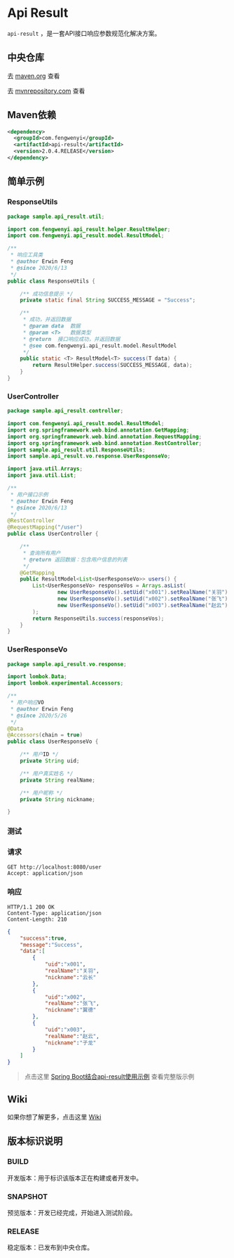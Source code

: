 # Api Result

`api-result` ，是一套API接口响应参数规范化解决方案。

## 中央仓库

去 [maven.org](https://search.maven.org/search?q=g:com.fengwenyi%20AND%20a:api-result&core=gav) 查看

去 [mvnrepository.com](https://mvnrepository.com/artifact/com.fengwenyi/api-result) 查看


## Maven依赖

```xml
<dependency>
  <groupId>com.fengwenyi</groupId>
  <artifactId>api-result</artifactId>
  <version>2.0.4.RELEASE</version>
</dependency>
```

## 简单示例

### ResponseUtils

```java
package sample.api_result.util;

import com.fengwenyi.api_result.helper.ResultHelper;
import com.fengwenyi.api_result.model.ResultModel;

/**
 * 响应工具类
 * @author Erwin Feng
 * @since 2020/6/13
 */
public class ResponseUtils {

    /** 成功信息提示 */
    private static final String SUCCESS_MESSAGE = "Success";

    /**
     * 成功，并返回数据
     * @param data  数据
     * @param <T>   数据类型
     * @return  接口响应成功，并返回数据
     * @see com.fengwenyi.api_result.model.ResultModel
     */
    public static <T> ResultModel<T> success(T data) {
        return ResultHelper.success(SUCCESS_MESSAGE, data);
    }
}
```

### UserController

```java
package sample.api_result.controller;

import com.fengwenyi.api_result.model.ResultModel;
import org.springframework.web.bind.annotation.GetMapping;
import org.springframework.web.bind.annotation.RequestMapping;
import org.springframework.web.bind.annotation.RestController;
import sample.api_result.util.ResponseUtils;
import sample.api_result.vo.response.UserResponseVo;

import java.util.Arrays;
import java.util.List;

/**
 * 用户接口示例
 * @author Erwin Feng
 * @since 2020/6/13
 */
@RestController
@RequestMapping("/user")
public class UserController {

    /**
     * 查询所有用户
     * @return 返回数据：包含用户信息的列表
     */
    @GetMapping
    public ResultModel<List<UserResponseVo>> users() {
        List<UserResponseVo> responseVos = Arrays.asList(
                new UserResponseVo().setUid("x001").setRealName("关羽").setNickname("云长"),
                new UserResponseVo().setUid("x002").setRealName("张飞").setNickname("翼德"),
                new UserResponseVo().setUid("x003").setRealName("赵云").setNickname("子龙")
        );
        return ResponseUtils.success(responseVos);
    }
}
```

### UserResponseVo

```java
package sample.api_result.vo.response;

import lombok.Data;
import lombok.experimental.Accessors;

/**
 * 用户响应VO
 * @author Erwin Feng
 * @since 2020/5/26
 */
@Data
@Accessors(chain = true)
public class UserResponseVo {

    /** 用户ID */
    private String uid;

    /** 用户真实姓名 */
    private String realName;

    /** 用户昵称 */
    private String nickname;

}
```

### 测试

### 请求

```
GET http://localhost:8080/user
Accept: application/json
```

### 响应

```
HTTP/1.1 200 OK
Content-Type: application/json
Content-Length: 210
```

```json
{
    "success":true,
    "message":"Success",
    "data":[
        {
            "uid":"x001",
            "realName":"关羽",
            "nickname":"云长"
        },
        {
            "uid":"x002",
            "realName":"张飞",
            "nickname":"翼德"
        },
        {
            "uid":"x003",
            "realName":"赵云",
            "nickname":"子龙"
        }
    ]
}
```

> 点击这里 [Spring Boot结合api-result使用示例](https://github.com/fengwenyi/APIExample/tree/api-result-sample) 查看完整版示例

## Wiki

如果你想了解更多，点击这里 [Wiki](https://github.com/fengwenyi/api-result/wiki) 


## 版本标识说明

### BUILD

开发版本：用于标识该版本正在构建或者开发中。

### SNAPSHOT

预览版本：开发已经完成，开始进入测试阶段。

### RELEASE

稳定版本：已发布到中央仓库。

